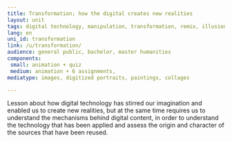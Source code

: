 ```yaml
---
title: Transformation; how the digital creates new realities 
layout: unit
tags: digital technology, manipulation, transformation, remix, illusions, copies
lang: en
uni_id: transformation
link: /u/transformation/
audience: general public, bachelor, master humanities
components: 
 small: animation + quiz
 medium: animation + 6 assignments,   
mediatype: images, digitized portraits, paintings, collages

---
```


Lesson about how digital technology has stirred our imagination and enabled us to create new realities, but at the same time requires us to understand the mechanisms behind digital content, in order to understand the technology that has been applied and assess the origin and character of the sources that have been reused. 

<!-- more -->


